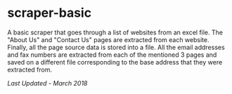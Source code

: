 # scraper-basic
A basic scraper that goes through a list of websites from an excel file. The "About Us" and "Contact Us" pages are extracted from each website. 
Finally, all the page source data is stored into a file. 
All the email addresses and fax numbers are extracted from each of the mentioned 3 pages and saved on a different file corresponding to the base address that they were extracted from.

*Last Updated - March 2018*
